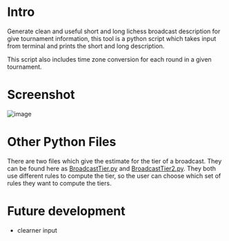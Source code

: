 # Intro

Generate clean and useful short and long lichess broadcast description for give tournament information, this tool is a python script which takes input from terminal and prints the short and long description. 

This script also includes time zone conversion for each round in a given tournament.

# Screenshot
![image](https://www.linkpicture.com/q/Screen-Shot-2023-03-06-at-5.53.27-PM.png)

# Other Python Files

There are two files which give the estimate for the tier of a broadcast. They can be found here as [BroadcastTier.py](https://github.com/jalpp/BroadcastDescGenerator/blob/main/broadcastDesc/BroadcastTier.py) and [BroadcastTier2.py](https://github.com/jalpp/BroadcastDescGenerator/blob/main/broadcastDesc/BroadcastTier2.py). They both use different rules to compute the tier, so the user can choose which set of rules they want to compute the tiers.

# Future development
- clearner input
